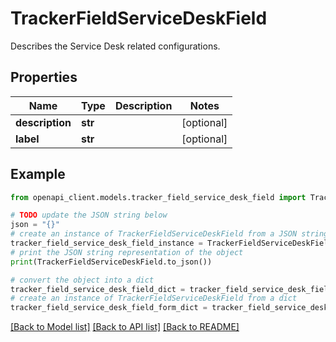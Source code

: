# TrackerFieldServiceDeskField

Describes the Service Desk related configurations.

## Properties

Name | Type | Description | Notes
------------ | ------------- | ------------- | -------------
**description** | **str** |  | [optional] 
**label** | **str** |  | [optional] 

## Example

```python
from openapi_client.models.tracker_field_service_desk_field import TrackerFieldServiceDeskField

# TODO update the JSON string below
json = "{}"
# create an instance of TrackerFieldServiceDeskField from a JSON string
tracker_field_service_desk_field_instance = TrackerFieldServiceDeskField.from_json(json)
# print the JSON string representation of the object
print(TrackerFieldServiceDeskField.to_json())

# convert the object into a dict
tracker_field_service_desk_field_dict = tracker_field_service_desk_field_instance.to_dict()
# create an instance of TrackerFieldServiceDeskField from a dict
tracker_field_service_desk_field_form_dict = tracker_field_service_desk_field.from_dict(tracker_field_service_desk_field_dict)
```
[[Back to Model list]](../README.md#documentation-for-models) [[Back to API list]](../README.md#documentation-for-api-endpoints) [[Back to README]](../README.md)


